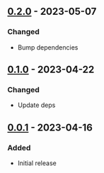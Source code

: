 ## [0.2.0] - 2023-05-07
### Changed
- Bump dependencies

## [0.1.0] - 2023-04-22
### Changed
- Update deps

## [0.0.1] - 2023-04-16
### Added
- Initial release

[0.2.0]: https://github.com/f3ath/dart-http-interop-io/compare/0.1.0...0.2.0
[0.1.0]: https://github.com/f3ath/dart-http-interop-io/compare/0.0.1...0.1.0
[0.0.1]: https://github.com/f3ath/dart-http-interop-io/releases/tag/0.0.1